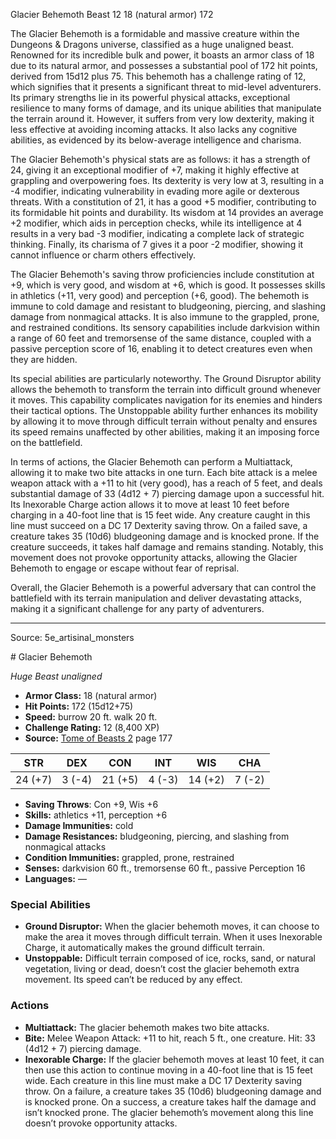<MonsterName/>Glacier Behemoth</MonsterName>
<CreatureType/>Beast</CreatureType>
<CR/>12</CR>
<AC/>18 (natural armor)</AC>
<HP/>172</HP>
<summary>The Glacier Behemoth is a formidable and massive creature within the Dungeons & Dragons universe, classified as a huge unaligned beast. Renowned for its incredible bulk and power, it boasts an armor class of 18 due to its natural armor, and possesses a substantial pool of 172 hit points, derived from 15d12 plus 75. This behemoth has a challenge rating of 12, which signifies that it presents a significant threat to mid-level adventurers. Its primary strengths lie in its powerful physical attacks, exceptional resilience to many forms of damage, and its unique abilities that manipulate the terrain around it. However, it suffers from very low dexterity, making it less effective at avoiding incoming attacks. It also lacks any cognitive abilities, as evidenced by its below-average intelligence and charisma. </summary>

<detail>

The Glacier Behemoth's physical stats are as follows: it has a strength of 24, giving it an exceptional modifier of +7, making it highly effective at grappling and overpowering foes. Its dexterity is very low at 3, resulting in a -4 modifier, indicating vulnerability in evading more agile or dexterous threats. With a constitution of 21, it has a good +5 modifier, contributing to its formidable hit points and durability. Its wisdom at 14 provides an average +2 modifier, which aids in perception checks, while its intelligence at 4 results in a very bad -3 modifier, indicating a complete lack of strategic thinking. Finally, its charisma of 7 gives it a poor -2 modifier, showing it cannot influence or charm others effectively. 

The Glacier Behemoth's saving throw proficiencies include constitution at +9, which is very good, and wisdom at +6, which is good. It possesses skills in athletics (+11, very good) and perception (+6, good). The behemoth is immune to cold damage and resistant to bludgeoning, piercing, and slashing damage from nonmagical attacks. It is also immune to the grappled, prone, and restrained conditions. Its sensory capabilities include darkvision within a range of 60 feet and tremorsense of the same distance, coupled with a passive perception score of 16, enabling it to detect creatures even when they are hidden.

Its special abilities are particularly noteworthy. The Ground Disruptor ability allows the behemoth to transform the terrain into difficult ground whenever it moves. This capability complicates navigation for its enemies and hinders their tactical options. The Unstoppable ability further enhances its mobility by allowing it to move through difficult terrain without penalty and ensures its speed remains unaffected by other abilities, making it an imposing force on the battlefield.

In terms of actions, the Glacier Behemoth can perform a Multiattack, allowing it to make two bite attacks in one turn. Each bite attack is a melee weapon attack with a +11 to hit (very good), has a reach of 5 feet, and deals substantial damage of 33 (4d12 + 7) piercing damage upon a successful hit. Its Inexorable Charge action allows it to move at least 10 feet before charging in a 40-foot line that is 15 feet wide. Any creature caught in this line must succeed on a DC 17 Dexterity saving throw. On a failed save, a creature takes 35 (10d6) bludgeoning damage and is knocked prone. If the creature succeeds, it takes half damage and remains standing. Notably, this movement does not provoke opportunity attacks, allowing the Glacier Behemoth to engage or escape without fear of reprisal.

Overall, the Glacier Behemoth is a powerful adversary that can control the battlefield with its terrain manipulation and deliver devastating attacks, making it a significant challenge for any party of adventurers.</detail>



---

Source: 5e_artisinal_monsters

<statblock>
# Glacier Behemoth

*Huge* *Beast* *unaligned*

- **Armor Class:** 18 (natural armor)
- **Hit Points:** 172 (15d12+75)
- **Speed:** burrow 20 ft. walk 20 ft.
- **Challenge Rating:** 12 (8,400 XP)
- **Source:** [Tome of Beasts 2](https://koboldpress.com/kpstore/product/tome-of-beasts-2-for-5th-edition) page 177

| STR | DEX | CON | INT | WIS | CHA |
| --- | --- | --- | --- | --- | --- |
| 24 (+7) | 3 (-4) | 21 (+5) | 4 (-3) | 14 (+2) | 7 (-2) |

- **Saving Throws**: Con +9, Wis +6
- **Skills:** athletics +11, perception +6
- **Damage Immunities:** cold
- **Damage Resistances:** bludgeoning, piercing, and slashing from nonmagical attacks
- **Condition Immunities:** grappled, prone, restrained
- **Senses:** darkvision 60 ft., tremorsense 60 ft., passive Perception 16
- **Languages:** —

### Special Abilities

- **Ground Disruptor:** When the glacier behemoth moves, it can choose to make the area it moves through difficult terrain. When it uses Inexorable Charge, it automatically makes the ground difficult terrain.
- **Unstoppable:** Difficult terrain composed of ice, rocks, sand, or natural vegetation, living or dead, doesn’t cost the glacier behemoth extra movement. Its speed can’t be reduced by any effect.

### Actions

- **Multiattack:** The glacier behemoth makes two bite attacks.
- **Bite:** Melee Weapon Attack: +11 to hit, reach 5 ft., one creature. Hit: 33 (4d12 + 7) piercing damage.
- **Inexorable Charge:** If the glacier behemoth moves at least 10 feet, it can then use this action to continue moving in a 40-foot line that is 15 feet wide. Each creature in this line must make a DC 17 Dexterity saving throw. On a failure, a creature takes 35 (10d6) bludgeoning damage and is knocked prone. On a success, a creature takes half the damage and isn’t knocked prone. The glacier behemoth’s movement along this line doesn’t provoke opportunity attacks.


</statblock>


